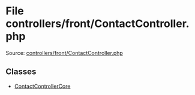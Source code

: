 File controllers/front/ContactController.php
=========

Source: [controllers/front/ContactController.php](https://github.com/PrestaShop/PrestaShop/blob/1.5.0.5/controllers/front/ContactController.php)


Classes
-------

* [ContactControllerCore](class.ContactControllerCore.md)

